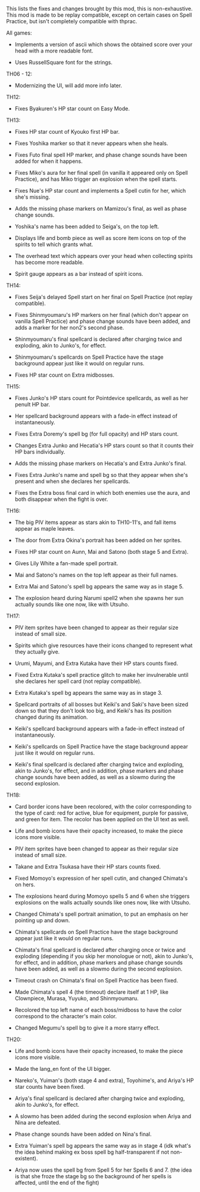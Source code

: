 This lists the fixes and changes brought by this mod, this is non-exhaustive. This mod is made to be replay compatible, except on certain cases on Spell Practice, but isn't completely compatible with thprac. 


All games:

- Implements a version of ascii which shows the obtained score over your head with a more readable font.

- Uses RussellSquare font for the strings.


TH06 - 12:

- Modernizing the UI, will add more info later.

TH12:

- Fixes Byakuren's HP star count on Easy Mode.

TH13:

- Fixes HP star count of Kyouko first HP bar.

- Fixes Yoshika marker so that it never appears when she heals.

- Fixes Futo final spell HP marker, and phase change sounds have been added for when it happens.

- Fixes Miko's aura for her final spell (in vanilla it appeared only on Spell Practice), and has Miko trigger an explosion when the spell starts.

- Fixes Nue's HP star count and implements a Spell cutin for her, which she's missing.

- Adds the missing phase markers on Mamizou's final, as well as phase change sounds.

- Yoshika's name has been added to Seiga's, on the top left.

- Displays life and bomb piece as well as score item icons on top of the spirits to tell which grants what.

- The overhead text which appears over your head when collecting spirits has become more readable.

- Spirit gauge appears as a bar instead of spirit icons.


TH14:

- Fixes Seija's delayed Spell start on her final on Spell Practice (not replay compatible).

- Fixes Shinmyoumaru's HP markers on her final (which don't appear on vanilla Spell Practice) and phase change sounds have been added, and adds a marker for her non2's second phase.

- Shinmyoumaru's final spellcard is declared after charging twice and exploding, akin to Junko's, for effect.

- Shinmyoumaru's spellcards on Spell Practice have the stage background appear just like it would on regular runs.

- Fixes HP star count on Extra midbosses.


TH15:

- Fixes Junko's HP stars count for Pointdevice spellcards, as well as her penult HP bar.

- Her spellcard background appears with a fade-in effect instead of instantaneously.

- Fixes Extra Doremy's spell bg (for full opacity) and HP stars count.

- Changes Extra Junko and Hecatia's HP stars count so that it counts their HP bars individually.

- Adds the missing phase markers on Hecatia's and Extra Junko's final.

- Fixes Extra Junko's name and spell bg so that they appear when she's present and when she declares her spellcards.

- Fixes the Extra boss final card in which both enemies use the aura, and both disappear when the fight is over.


TH16:

- The big PIV items appear as stars akin to TH10-11's, and fall items appear as maple leaves.

- The door from Extra Okina's portrait has been added on her sprites.

- Fixes HP star count on Aunn, Mai and Satono (both stage 5 and Extra).

- Gives Lily White a fan-made spell portrait.

- Mai and Satono's names on the top left appear as their full names.

- Extra Mai and Satono's spell bg appears the same way as in stage 5.

- The explosion heard during Narumi spell2 when she spawns her sun actually sounds like one now, like with Utsuho.


TH17:

- PIV item sprites have been changed to appear as their regular size instead of small size.

- Spirits which give resources have their icons changed to represent what they actually give.

- Urumi, Mayumi, and Extra Kutaka have their HP stars counts fixed.

- Fixed Extra Kutaka's spell practice glitch to make her invulnerable until she declares her spell card (not replay compatible). 

- Extra Kutaka's spell bg appears the same way as in stage 3.

- Spellcard portraits of all bosses but Keiki's and Saki's have been sized down so that they don't look too big, and Keiki's has its position changed during its animation.

- Keiki's spellcard background appears with a fade-in effect instead of instantaneously.

- Keiki's spellcards on Spell Practice have the stage background appear just like it would on regular runs.

- Keiki's final spellcard is declared after charging twice and exploding, akin to Junko's, for effect, and in addition, phase markers and phase change sounds have been added, as well as a slowmo during the second explosion.


TH18:

- Card border icons have been recolored, with the color corresponding to the type of card: red for active, blue for equipment, purple for passive, and green for item. The recolor has been applied on the UI text as well.

- Life and bomb icons have their opacity increased, to make the piece icons more visible.

- PIV item sprites have been changed to appear as their regular size instead of small size.

- Takane and Extra Tsukasa have their HP stars counts fixed.

- Fixed Momoyo's expression of her spell cutin, and changed Chimata's on hers.

- The explosions heard during Momoyo spells 5 and 6 when she triggers explosions on the walls actually sounds like ones now, like with Utsuho.

- Changed Chimata's spell portrait animation, to put an emphasis on her pointing up and down.

- Chimata's spellcards on Spell Practice have the stage background appear just like it would on regular runs.

- Chimata's final spellcard is declared after charging once or twice and exploding (depending if you skip her monologue or not), akin to Junko's, for effect, and in addition, phase markers and phase change sounds have been added, as well as a slowmo during the second explosion.

- Timeout crash on Chimata's final on Spell Practice has been fixed.

- Made Chimata's spell 4 (the timeout) declare itself at 1 HP, like Clownpiece, Murasa, Yuyuko, and Shinmyoumaru.

- Recolored the top left name of each boss/midboss to have the color correspond to the character's main color.

- Changed Megumu's spell bg to give it a more starry effect.


TH20:

- Life and bomb icons have their opacity increased, to make the piece icons more visible.

- Made the lang_en font of the UI bigger.

- Nareko's, Yuiman's (both stage 4 and extra), Toyohime's, and Ariya's HP star counts have been fixed.

- Ariya's final spellcard is declared after charging twice and exploding, akin to Junko's, for effect.
 
- A slowmo has been added during the second explosion when Ariya and Nina are defeated.

- Phase change sounds have been added on Nina's final.

- Extra Yuiman's spell bg appears the same way as in stage 4 (idk what's the idea behind making ex boss spell bg half-transparent if not non-existent).

- Ariya now uses the spell bg from Spell 5 for her Spells 6 and 7. (the idea is that she froze the stage bg so the background of her spells is affected, until the end of the fight)
